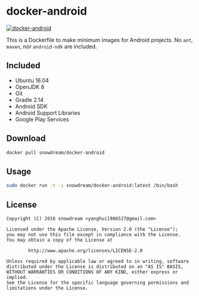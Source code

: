 # docker-android
[![docker-android](http://dockeri.co/image/snowdream/docker-android)](https://hub.docker.com/r/snowdream/docker-android/)

This is a Dockerfile to make minimum images for Android projects.
No `ant`, `maven`, nor `android-ndk` are included.

## Included
* Ubuntu 16.04
* OpenJDK 8
* Git
* Gradle 2.14
* Android SDK
* Android Support Libraries
* Google Play Services

## Download
```bash
docker pull snowdream/docker-android
```

## Usage
```bash
sudo docker run -t -i snowdream/docker-android:latest /bin/bash
```

## License
```
Copyright (C) 2016 snowdream <yanghui1986527@gmail.com>

Licensed under the Apache License, Version 2.0 (the "License");
you may not use this file except in compliance with the License.
You may obtain a copy of the License at

        http://www.apache.org/licenses/LICENSE-2.0

Unless required by applicable law or agreed to in writing, software
distributed under the License is distributed on an "AS IS" BASIS,
WITHOUT WARRANTIES OR CONDITIONS OF ANY KIND, either express or implied.
See the License for the specific language governing permissions and
limitations under the License.
```
